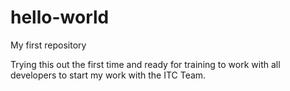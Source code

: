# hello-world
My first repository

Trying this out the first time and ready for training to work with all developers to start my work with the ITC Team.


